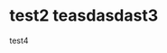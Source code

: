 <!DOCTYPE html>
<html lang="ru">
<head>
	<meta charset="UTF-8">
	<title>test4324341</title>
</head>
<body>
	<div id="main">
		<h1>test2 teasdasdast3</h1>
		<p>test4</p>
	</div>
</body>
</html>
